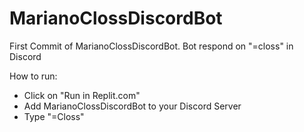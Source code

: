 # MarianoClossDiscordBot


First Commit of MarianoClossDiscordBot. Bot respond on "=closs" in Discord


How to run:
  - Click on "Run in Replit.com"
  - Add MarianoClossDiscordBot to your Discord Server 
  - Type "=Closs"
